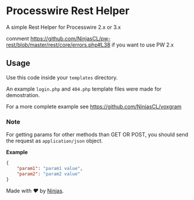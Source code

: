 # Processwire Rest Helper
A simple Rest Helper for Processwire 2.x or 3.x

comment https://github.com/NinjasCL/pw-rest/blob/master/rest/core/errors.php#L38
if you want to use PW 2.x

## Usage
Use this code inside your `templates` directory.

An example `login.php` and `404.php` template files
were made for demostration.


For a more complete example see
https://github.com/NinjasCL/voxgram

### Note 
For getting params for other methods than GET OR POST, you should send the request
as `application/json` object.

**Example**

```json
{
    "param1": "param1 value",
    "param2": "param2 value"
}
```

Made with <i class="fa fa-heart">&#9829;</i> by <a href="http://ninjas.cl" target="_blank">Ninjas</a>.

